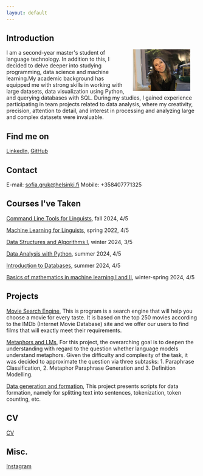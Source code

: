 ```yaml
---
layout: default
---
```


## Introduction

<img src="assets/images/me.jpg" alt="Photo" hspace="20" width="30%" align="right"/> I am a second-year master's student of language technology. In addition to this, I decided to delve deeper into studying programming, data science and machine learning.My academic background has equipped me with strong skills in working with large datasets, data visualization using Python, and querying databases with SQL. During my studies, I gained experience participating in team projects related to data analysis, where my creativity, precision, attention to detail, and interest in processing and analyzing large and complex datasets were invaluable.

## Find me on

[LinkedIn](https://www.linkedin.com/in/sofia-gruk-7a59b0281/), [GitHub](https://github.com/gruksd)

## Contact

E-mail: sofia.gruk@helsinki.fi Mobile: +358407771325 

## Courses I've Taken

[Command Line Tools for Linguists](https://studies.helsinki.fi/kurssit/toteutus/hy-opt-cur-2425-261401a1-c550-4436-91b9-7edf4a1a3b57/KIK-LG221), fall 2024, 4/5

[Machine Learning for Linguists](https://studies.helsinki.fi/kurssit/toteutus/hy-opt-cur-2425-6baf2c75-648b-46ee-94e3-b8e47f50083f/LDA-T317), spring 2022, 4/5 

[Data Structures and Algorithms I](https://studies.helsinki.fi/kurssit/toteutus/otm-90a22808-1e7d-4001-b5b9-ee1e7e02cad1/BSCS10031), winter 2024, 3/5

[Data Analysis with Python](https://studies.helsinki.fi/kurssit/toteutus/otm-cb7124aa-c918-4a0e-8e3e-1ecabe45f827/BSCS2015), summer 2024, 4/5

[Introduction to Databases](https://studies.helsinki.fi/kurssit/toteutus/otm-c05c3235-3c6c-4079-89da-e0d47fbaf3a9/TKT10004), summer 2024, 4/5

[Basics of mathematics in machine learning I and II](https://studies.helsinki.fi/kurssit/toteutus/hy-opt-cur-2324-d350dc54-bfe4-4081-9df1-e070aa033b22/MAT11015), winter-spring 2024, 4/5

## Projects

[Movie Search Engine](https://github.com/pietarikoneella/NLPtrio), This is  program is a search engine that will help you choose a movie for every taste. It is based on the top 250 movies according to the IMDb (Internet Movie Database) site and we offer our users to find films that will exactly meet their requirements.

[Metaphors and LMs](https://github.com/gruksd/metaphors_nlu_project), For this project, the overarching goal is to deepen the understanding with regard to the question whether language models understand metaphors. Given the difficulty and complexity of the task, it was decided to approximate the question via three subtasks: 1. Paraphrase Classification, 2. Metaphor Paraphrase Generation and 3. Definition Modelling.

[Data generation and formation](https://github.com/gruksd/cmdline-course), This project presents scripts for data formation, namely for splitting text into sentences, tokenization, token counting, etc.

## CV
[CV](https://www.overleaf.com/read/pxpnkkvshdfm#2e51ca)

## Misc. 

[Instagram](https://www.instagram.com/itssonyaaaaaa/) 
